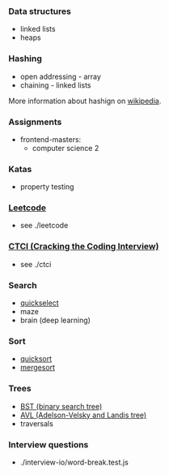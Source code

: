 ### Data structures
  * linked lists
  * heaps

### Hashing
  * open addressing - array
  * chaining - linked lists

More information about hashign on [wikipedia](https://en.wikipedia.org/wiki/Hash_table).

### Assignments
  * frontend-masters:
    * computer science 2

### Katas
  * property testing

### [Leetcode](https://leetcode.com/)
  * see ./leetcode

### [CTCI (Cracking the Coding Interview)](http://www.crackingthecodinginterview.com/)
  * see ./ctci

### Search
  * [quickselect](https://en.wikipedia.org/wiki/Quickselect)
  * maze
  * brain (deep learning)

### Sort
  * [quicksort](https://en.wikipedia.org/wiki/Quicksort)
  * [mergesort](https://en.wikipedia.org/wiki/Merge_sort)

### Trees
  * [BST (binary search tree)](https://en.wikipedia.org/wiki/Binary_search_tree)
  * [AVL (Adelson-Velsky and Landis tree)](https://en.wikipedia.org/wiki/AVL_tree)
  * traversals

### Interview questions
  * ./interview-io/word-break.test.js
